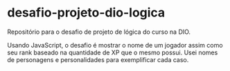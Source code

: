# desafio-projeto-dio-logica
Repositório para o desafio de projeto de lógica do curso na DIO.

Usando JavaScript, o desafio é mostrar o nome de um jogador assim como seu rank baseado na quantidade de XP que o mesmo possui. Usei nomes de personagens e personalidades para exemplificar cada caso.
